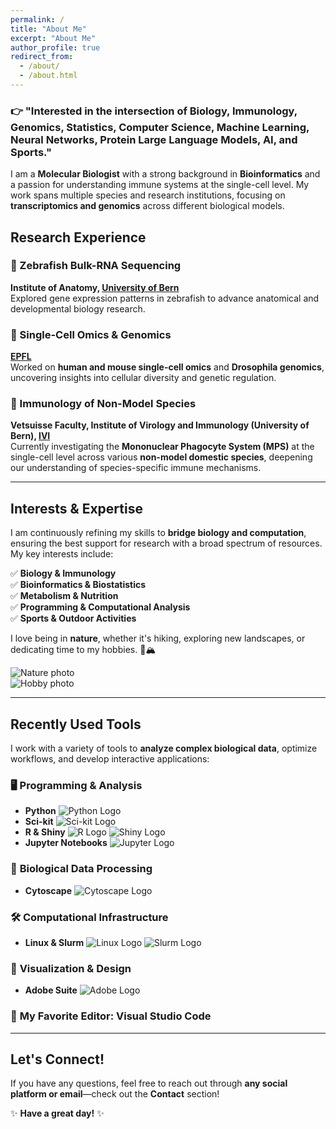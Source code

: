 ```yaml
---
permalink: /
title: "About Me"
excerpt: "About Me"
author_profile: true
redirect_from: 
  - /about/
  - /about.html
---
```


### 👉 "Interested in the intersection of Biology, Immunology, Genomics, Statistics, Computer Science, Machine Learning, Neural Networks, Protein Large Language Models, AI, and Sports."

I am a **Molecular Biologist** with a strong background in **Bioinformatics** and a passion for understanding immune systems at the single-cell level. My work spans multiple species and research institutions, focusing on **transcriptomics and genomics** across different biological models.

## **Research Experience**  

### 🔬 Zebrafish Bulk-RNA Sequencing  
**Institute of Anatomy, [University of Bern](https://www.unibe.ch/index_eng.html)**  
Explored gene expression patterns in zebrafish to advance anatomical and developmental biology research.  

### 🧬 Single-Cell Omics & Genomics  
**[EPFL](https://www.epfl.ch/en/)**  
Worked on **human and mouse single-cell omics** and **Drosophila genomics**, uncovering insights into cellular diversity and genetic regulation.  

### 🐾 Immunology of Non-Model Species  
**Vetsuisse Faculty, Institute of Virology and Immunology (University of Bern), [IVI](https://www.ivi.unibe.ch/forschung/immunologie/gruppe_talker/projekte/index_ger.html)**  
Currently investigating the **Mononuclear Phagocyte System (MPS)** at the single-cell level across various **non-model domestic species**, deepening our understanding of species-specific immune mechanisms.  

---

## **Interests & Expertise**  

I am continuously refining my skills to **bridge biology and computation**, ensuring the best support for research with a broad spectrum of resources. My key interests include:  

✅ **Biology & Immunology**  
✅ **Bioinformatics & Biostatistics**  
✅ **Metabolism & Nutrition**  
✅ **Programming & Computational Analysis**  
✅ **Sports & Outdoor Activities**  

I love being in **nature**, whether it's hiking, exploring new landscapes, or dedicating time to my hobbies. 🌿🏔️  

![Nature photo](images/paraAmis.jpg)  
![Hobby photo](images/lobhornerme.jpeg)  

---

## **Recently Used Tools**  

I work with a variety of tools to **analyze complex biological data**, optimize workflows, and develop interactive applications:  

### 🖥️ **Programming & Analysis**  
- **Python** ![Python Logo](images/python.png)  
- **Sci-kit** ![Sci-kit Logo](images/scikit.jpg)  
- **R & Shiny** ![R Logo](images/clean_logo_rstudio.png) ![Shiny Logo](images/shiny.png)  
- **Jupyter Notebooks** ![Jupyter Logo](images/jupy.png)  

### 🧪 **Biological Data Processing**  
- **Cytoscape** ![Cytoscape Logo](images/cytoscape-logo.png)  

### 🛠️ **Computational Infrastructure**  
- **Linux & Slurm** ![Linux Logo](images/linux.png) ![Slurm Logo](images/slurm.png)  

### 🎨 **Visualization & Design**  
- **Adobe Suite** ![Adobe Logo](images/Adobe-Logo.png)  

### 📝 **My Favorite Editor: Visual Studio Code**  

---

## **Let's Connect!**  

If you have any questions, feel free to reach out through **any social platform or email**—check out the **Contact** section!  

✨ **Have a great day!** ✨  
